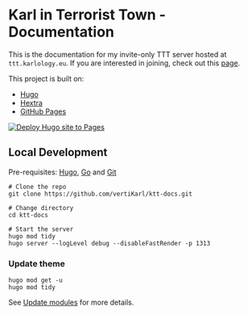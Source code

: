 # Karl in Terrorist Town - Documentation

This is the documentation for my invite-only TTT server hosted at `ttt.karlology.eu`.
If you are interested in joining, check out this [page](https://vertikarl.github.io/ktt-docs/en/joining/).

This project is built on:

- [Hugo](https://gohugo.io/)
- [Hextra](https://github.com/imfing/hextra)
- [GitHub Pages](https://pages.github.com/)

[![Deploy Hugo site to Pages](https://github.com/vertiKarl/ktt-docs/actions/workflows/pages.yaml/badge.svg)](https://github.com/vertiKarl/ktt-docs/actions/workflows/pages.yaml)

## Local Development

Pre-requisites: [Hugo](https://gohugo.io/getting-started/installing/), [Go](https://golang.org/doc/install) and [Git](https://git-scm.com)

```shell
# Clone the repo
git clone https://github.com/vertiKarl/ktt-docs.git

# Change directory
cd ktt-docs

# Start the server
hugo mod tidy
hugo server --logLevel debug --disableFastRender -p 1313
```

### Update theme

```shell
hugo mod get -u
hugo mod tidy
```

See [Update modules](https://gohugo.io/hugo-modules/use-modules/#update-modules) for more details.
